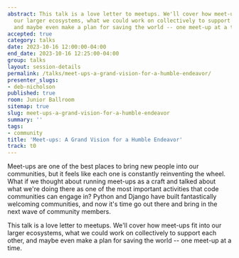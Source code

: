 ```yaml
---
abstract: This talk is a love letter to meetups. We'll cover how meet-ups fit into
  our larger ecosystems, what we could work on collectively to support each other,
  and maybe even make a plan for saving the world -- one meet-up at a time.
accepted: true
category: talks
date: 2023-10-16 12:00:00-04:00
end_date: 2023-10-16 12:25:00-04:00
group: talks
layout: session-details
permalink: /talks/meet-ups-a-grand-vision-for-a-humble-endeavor/
presenter_slugs:
- deb-nicholson
published: true
room: Junior Ballroom
sitemap: true
slug: meet-ups-a-grand-vision-for-a-humble-endeavor
summary: ''
tags:
- community
title: 'Meet-ups: A Grand Vision for a Humble Endeavor'
track: t0
---
```


Meet-ups are one of the best places to bring new people into our communities, but it feels like each one is constantly reinventing the wheel. What if we thought about running meet-ups as a craft and talked about what we're doing there as one of the most important activities that code communities can engage in? Python and Django have built fantastically welcoming communities, and now it's time go out there and bring in the next wave of community members.  

This talk is a love letter to meetups. We'll cover how meet-ups fit into our larger ecosystems, what we could work on collectively to support each other, and maybe even make a plan for saving the world -- one meet-up at a time.
